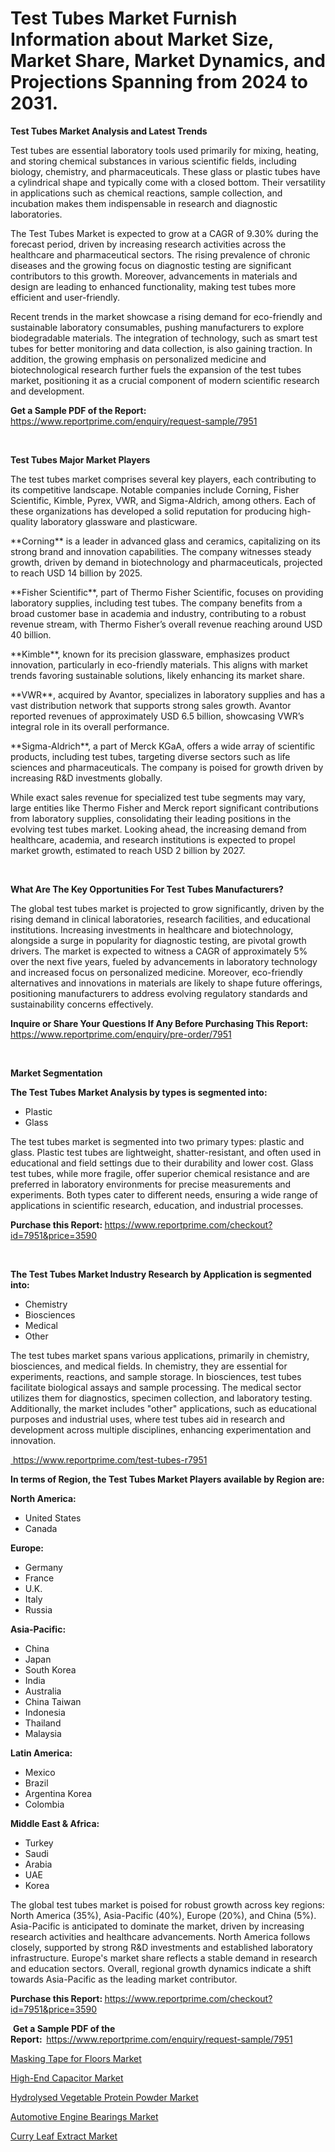 <p><h1>Test Tubes Market Furnish Information about Market Size, Market Share, Market Dynamics, and Projections Spanning from 2024 to 2031.</h1></p><p><strong>Test Tubes Market Analysis and Latest Trends</strong></p>
<p><p>Test tubes are essential laboratory tools used primarily for mixing, heating, and storing chemical substances in various scientific fields, including biology, chemistry, and pharmaceuticals. These glass or plastic tubes have a cylindrical shape and typically come with a closed bottom. Their versatility in applications such as chemical reactions, sample collection, and incubation makes them indispensable in research and diagnostic laboratories.</p><p>The Test Tubes Market is expected to grow at a CAGR of 9.30% during the forecast period, driven by increasing research activities across the healthcare and pharmaceutical sectors. The rising prevalence of chronic diseases and the growing focus on diagnostic testing are significant contributors to this growth. Moreover, advancements in materials and design are leading to enhanced functionality, making test tubes more efficient and user-friendly.</p><p>Recent trends in the market showcase a rising demand for eco-friendly and sustainable laboratory consumables, pushing manufacturers to explore biodegradable materials. The integration of technology, such as smart test tubes for better monitoring and data collection, is also gaining traction. In addition, the growing emphasis on personalized medicine and biotechnological research further fuels the expansion of the test tubes market, positioning it as a crucial component of modern scientific research and development.</p></p>
<p><strong>Get a Sample PDF of the Report:&nbsp;</strong> <a href="https://www.reportprime.com/enquiry/request-sample/7951">https://www.reportprime.com/enquiry/request-sample/7951</a></p>
<p>&nbsp;</p>
<p><strong>Test Tubes Major Market Players</strong></p>
<p><p>The test tubes market comprises several key players, each contributing to its competitive landscape. Notable companies include Corning, Fisher Scientific, Kimble, Pyrex, VWR, and Sigma-Aldrich, among others. Each of these organizations has developed a solid reputation for producing high-quality laboratory glassware and plasticware.</p><p>**Corning** is a leader in advanced glass and ceramics, capitalizing on its strong brand and innovation capabilities. The company witnesses steady growth, driven by demand in biotechnology and pharmaceuticals, projected to reach USD 14 billion by 2025.</p><p>**Fisher Scientific**, part of Thermo Fisher Scientific, focuses on providing laboratory supplies, including test tubes. The company benefits from a broad customer base in academia and industry, contributing to a robust revenue stream, with Thermo Fisher’s overall revenue reaching around USD 40 billion.</p><p>**Kimble**, known for its precision glassware, emphasizes product innovation, particularly in eco-friendly materials. This aligns with market trends favoring sustainable solutions, likely enhancing its market share.</p><p>**VWR**, acquired by Avantor, specializes in laboratory supplies and has a vast distribution network that supports strong sales growth. Avantor reported revenues of approximately USD 6.5 billion, showcasing VWR’s integral role in its overall performance.</p><p>**Sigma-Aldrich**, a part of Merck KGaA, offers a wide array of scientific products, including test tubes, targeting diverse sectors such as life sciences and pharmaceuticals. The company is poised for growth driven by increasing R&D investments globally.</p><p>While exact sales revenue for specialized test tube segments may vary, large entities like Thermo Fisher and Merck report significant contributions from laboratory supplies, consolidating their leading positions in the evolving test tubes market. Looking ahead, the increasing demand from healthcare, academia, and research institutions is expected to propel market growth, estimated to reach USD 2 billion by 2027.</p></p>
<p>&nbsp;</p>
<p><strong>What Are The Key Opportunities For Test Tubes Manufacturers?</strong></p>
<p><p>The global test tubes market is projected to grow significantly, driven by the rising demand in clinical laboratories, research facilities, and educational institutions. Increasing investments in healthcare and biotechnology, alongside a surge in popularity for diagnostic testing, are pivotal growth drivers. The market is expected to witness a CAGR of approximately 5% over the next five years, fueled by advancements in laboratory technology and increased focus on personalized medicine. Moreover, eco-friendly alternatives and innovations in materials are likely to shape future offerings, positioning manufacturers to address evolving regulatory standards and sustainability concerns effectively.</p></p>
<p><strong>Inquire or Share Your Questions If Any Before Purchasing This Report:</strong> <a href="https://www.reportprime.com/enquiry/pre-order/7951">https://www.reportprime.com/enquiry/pre-order/7951</a></p>
<p>&nbsp;</p>
<p><strong>Market Segmentation</strong></p>
<p><strong>The Test Tubes Market Analysis by types is segmented into:</strong></p>
<p><ul><li>Plastic</li><li>Glass</li></ul></p>
<p><p>The test tubes market is segmented into two primary types: plastic and glass. Plastic test tubes are lightweight, shatter-resistant, and often used in educational and field settings due to their durability and lower cost. Glass test tubes, while more fragile, offer superior chemical resistance and are preferred in laboratory environments for precise measurements and experiments. Both types cater to different needs, ensuring a wide range of applications in scientific research, education, and industrial processes.</p></p>
<p><strong>Purchase this Report:&nbsp;</strong><a href="https://www.reportprime.com/checkout?id=7951&price=3590">https://www.reportprime.com/checkout?id=7951&price=3590</a></p>
<p>&nbsp;</p>
<p><strong>The Test Tubes Market Industry Research by Application is segmented into:</strong></p>
<p><ul><li>Chemistry</li><li>Biosciences</li><li>Medical</li><li>Other</li></ul></p>
<p><p>The test tubes market spans various applications, primarily in chemistry, biosciences, and medical fields. In chemistry, they are essential for experiments, reactions, and sample storage. In biosciences, test tubes facilitate biological assays and sample processing. The medical sector utilizes them for diagnostics, specimen collection, and laboratory testing. Additionally, the market includes "other" applications, such as educational purposes and industrial uses, where test tubes aid in research and development across multiple disciplines, enhancing experimentation and innovation.</p></p>
<p><a href="https://www.reportprime.com/test-tubes-r7951">&nbsp;https://www.reportprime.com/test-tubes-r7951</a></p>
<p><strong>In terms of Region, the Test Tubes Market Players available by Region are:</strong></p>
<p>
    <p> <strong> North America: </strong>
        <ul>
            <li>United States</li>
            <li>Canada</li>
        </ul>
        </p> 
    <p> <strong> Europe: </strong>
        <ul>
            <li>Germany</li>
            <li>France</li>
            <li>U.K.</li>
            <li>Italy</li>
            <li>Russia</li>
        </ul>
        </p> 
    <p> <strong> Asia-Pacific: </strong>
        <ul>
            <li>China</li>
            <li>Japan</li>
            <li>South Korea</li>
            <li>India</li>
            <li>Australia</li>
            <li>China Taiwan</li>
            <li>Indonesia</li>
            <li>Thailand</li>
            <li>Malaysia</li>
        </ul>
        </p> 
    <p> <strong> Latin America: </strong>
        <ul>
            <li>Mexico</li>
            <li>Brazil</li>
            <li>Argentina Korea</li>
            <li>Colombia</li>
        </ul>
        </p> 
    <p> <strong> Middle East & Africa: </strong>
        <ul>
            <li>Turkey</li>
            <li>Saudi</li>
            <li>Arabia</li>
            <li>UAE</li>
            <li>Korea</li>
        </ul>
    </p>
    </p>
<p><p>The global test tubes market is poised for robust growth across key regions: North America (35%), Asia-Pacific (40%), Europe (20%), and China (5%). Asia-Pacific is anticipated to dominate the market, driven by increasing research activities and healthcare advancements. North America follows closely, supported by strong R&D investments and established laboratory infrastructure. Europe's market share reflects a stable demand in research and education sectors. Overall, regional growth dynamics indicate a shift towards Asia-Pacific as the leading market contributor.</p></p>
<p><strong>Purchase this Report: </strong><a href="https://www.reportprime.com/checkout?id=7951&price=3590">https://www.reportprime.com/checkout?id=7951&price=3590</a></p>
<p>&nbsp;<strong>Get a Sample PDF of the Report:&nbsp;&nbsp;</strong><a href="https://www.reportprime.com/enquiry/request-sample/7951">https://www.reportprime.com/enquiry/request-sample/7951</a></p>
<p><strong></strong></p>
<p><p><a href="https://medium.com/@broderickleannon/global-masking-tape-for-floors-market-opportunities-and-forecast-for-period-from-2024-to-2031-b1e90640e8ac">Masking Tape for Floors Market</a></p><p><a href="https://medium.com/@joshavis90/high-end-capacitor-market-industry-landscape-growth-trajectories-and-global-markets-f6fffa10458d">High-End Capacitor Market</a></p><p><a href="https://issuu.com/reportprime-2/docs/hydrolysed-vegetable-protein-powder_95e037b0a3e4ce">Hydrolysed Vegetable Protein Powder Market</a></p><p><a href="https://www.linkedin.com/pulse/what-innovations-shaping-automotive-engine-bearings-market-gn2ne?trackingId=KEEzmqbMSLariaVdrt5FsA%3D%3D">Automotive Engine Bearings Market</a></p><p><a href="https://issuu.com/reportprime-2/docs/curry-leaf-extract-market-size-2030_7cc84c70d0dc04">Curry Leaf Extract Market</a></p></p>